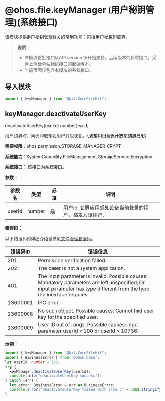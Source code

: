 # @ohos.file.keyManager (用户秘钥管理)(系统接口)

该模块提供用户秘钥管理相关的常用功能：包括用户秘钥卸载等。

> **说明：**
>
> - 本模块首批接口从API version 15开始支持。后续版本的新增接口，采用上角标单独标记接口的起始版本。
> - 当前页面仅包含本模块的系统接口。

## 导入模块

```ts
import { keyManager } from "@kit.CoreFileKit";
```

## keyManager.deactivateUserKey

deactivateUserKey(userId: number):void;

用户锁屏时，同步卸载指定用户对应秘钥。**（该接口目前仅开放给锁屏应用）**

**需要权限**：ohos.permission.STORAGE_MANAGER_CRYPT

**系统能力**：SystemCapability.FileManagement.StorageService.Encryption

**系统接口：** 该接口为系统接口。

**参数：**

  | 参数名     | 类型   | 必填 | 说明 |
  | ---------- | ------ | ---- | ---- |
  | userId | number | 是   | 用户id. 锁屏应用感知设备当前登录的用户，指定为该用户. |

**错误码：**

以下错误码的详细介绍请参见[文件管理错误码](errorcode-filemanagement.md)。

| 错误码ID | 错误信息 |
| -------- | -------- |
| 201 | Permission verification failed. |
| 202 | The caller is not a system application. |
| 401 | The input parameter is invalid. Possible causes: Mandatory parameters are left unspecified; Or input parameter has type different from the type the interface requires. |
| 13600001 | IPC error. |
| 13600008 | No such object. Possible causes: Cannot find user key for the specified user. |
| 13600009 | User ID out of range. Possible causes: input parameter userId < 100 or userId > 10736. |

**示例：**

  ```ts
  import { keyManager } from "@kit.CoreFileKit";
  import { BusinessError } from '@ohos.base';
  let userId: number = 100;
  try {
    keyManager.deactivateUserKey(userId);
    console.info("deactivateUserKey success");
  } catch (err) {
    let error: BusinessError = err as BusinessError;
    console.error("deactivateUserKey failed with error:" + JSON.stringify(error));
  }
  ```